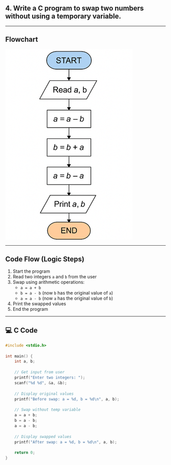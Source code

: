 ## 4. Write a C program to **swap two numbers without using a temporary variable**.

---

## Flowchart

<img src="assets\4.png" alt="Flowchart Image" width="400"/>

---

## Code Flow (Logic Steps)

1. Start the program  
2. Read two integers `a` and `b` from the user  
3. Swap using arithmetic operations:
   - `a = a + b`
   - `b = a - b` (now `b` has the original value of `a`)
   - `a = a - b` (now `a` has the original value of `b`)  
4. Print the swapped values  
5. End the program

---

## 💻 C Code

```c
#include <stdio.h>

int main() {
    int a, b;

    // Get input from user
    printf("Enter two integers: ");
    scanf("%d %d", &a, &b);

    // Display original values
    printf("Before swap: a = %d, b = %d\n", a, b);

    // Swap without temp variable
    a = a + b;
    b = a - b;
    a = a - b;

    // Display swapped values
    printf("After swap: a = %d, b = %d\n", a, b);

    return 0;
}

